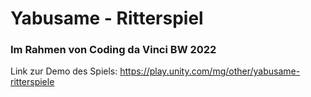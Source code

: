 # Yabusame - Ritterspiel
### Im Rahmen von Coding da Vinci BW 2022
Link zur Demo des Spiels:
https://play.unity.com/mg/other/yabusame-ritterspiele
